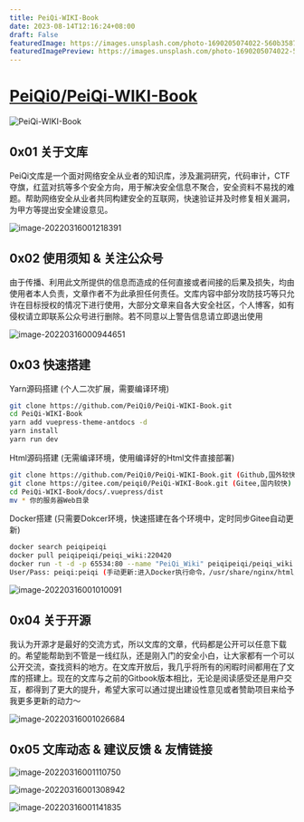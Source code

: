 ```yaml
---
title: PeiQi-WIKI-Book
date: 2023-08-14T12:16:24+08:00
draft: False
featuredImage: https://images.unsplash.com/photo-1690205074022-560b3587cbc4?ixid=M3w0NjAwMjJ8MHwxfHJhbmRvbXx8fHx8fHx8fDE2OTE5ODY0Njl8&ixlib=rb-4.0.3
featuredImagePreview: https://images.unsplash.com/photo-1690205074022-560b3587cbc4?ixid=M3w0NjAwMjJ8MHwxfHJhbmRvbXx8fHx8fHx8fDE2OTE5ODY0Njl8&ixlib=rb-4.0.3
---
```


# [PeiQi0/PeiQi-WIKI-Book](https://github.com/PeiQi0/PeiQi-WIKI-Book)

 

![PeiQi-WIKI-Book](https://socialify.git.ci/PeiQi0/PeiQi-WIKI-Book/image?description=1&font=Bitter&forks=1&issues=1&logo=http%3A%2F%2Fpeiqi-wiki-exp.oss-cn-beijing.aliyuncs.com%2Fhome.png&name=1&owner=1&pattern=Circuit%20Board&pulls=1&stargazers=1&theme=Light)

## 0x01 关于文库

PeiQi文库是一个面对网络安全从业者的知识库，涉及漏洞研究，代码审计，CTF夺旗，红蓝对抗等多个安全方向，用于解决安全信息不聚合，安全资料不易找的难题。帮助网络安全从业者共同构建安全的互联网，快速验证并及时修复相关漏洞，为甲方等提出安全建设意见。

![image-20220316001218391](docs/.vuepress/public/img/image-20220316001218391.png)

## 0x02 使用须知 & 关注公众号

由于传播、利用此文所提供的信息而造成的任何直接或者间接的后果及损失，均由使用者本人负责，文章作者不为此承担任何责任。文库内容中部分攻防技巧等只允许在目标授权的情况下进行使用，大部分文章来自各大安全社区，个人博客，如有侵权请立即联系公众号进行删除。若不同意以上警告信息请立即退出使用

![image-20220316000944651](docs/.vuepress/public/img/image-20220316000944651.png)

## 0x03 快速搭建

Yarn源码搭建 (个人二次扩展，需要编译环境)

```sh
git clone https://github.com/PeiQi0/PeiQi-WIKI-Book.git
cd PeiQi-WIKI-Book
yarn add vuepress-theme-antdocs -d
yarn install
yarn run dev
```

Html源码搭建 (无需编译环境，使用编译好的Html文件直接部署)

```sh
git clone https://github.com/PeiQi0/PeiQi-WIKI-Book.git (Github,国外较快)
git clone https://gitee.com/peiqi0/PeiQi-WIKI-Book.git (Gitee,国内较快)
cd PeiQi-WIKI-Book/docs/.vuepress/dist
mv * 你的服务器Web目录
```

Docker搭建 (只需要Dokcer环境，快速搭建在各个环境中，定时同步Gitee自动更新)

```sh
docker search peiqipeiqi
docker pull peiqipeiqi/peiqi_wiki:220420
docker run -t -d -p 65534:80 --name "PeiQi_Wiki" peiqipeiqi/peiqi_wiki:220420
User/Pass: peiqi:peiqi (手动更新:进入Docker执行命令，/usr/share/nginx/html/synchronous.sh)
```

![image-20220316001010091](docs/.vuepress/public/img/image-20220316001010091.png)

## 0x04 关于开源

我认为开源才是最好的交流方式，所以文库的文章，代码都是公开可以任意下载的。希望能帮助到不管是一线红队，还是刚入门的安全小白，让大家都有一个可以公开交流，查找资料的地方。在文库开放后，我几乎将所有的闲暇时间都用在了文库的搭建上。现在的文库与之前的Gitbook版本相比，无论是阅读感受还是用户交互，都得到了更大的提升，希望大家可以通过提出建设性意见或者赞助项目来给予我更多更新的动力～

![image-20220316001026684](docs/.vuepress/public/img/image-20220316001026684.png)

## 0x05 文库动态 & 建议反馈 & 友情链接

![image-20220316001110750](docs/.vuepress/public/img/image-20220316001110750.png)

![image-20220316001308942](docs/.vuepress/public/img/image-20220316001308942.png)

![image-20220316001141835](docs/.vuepress/public/img/image-20220316001141835.png)